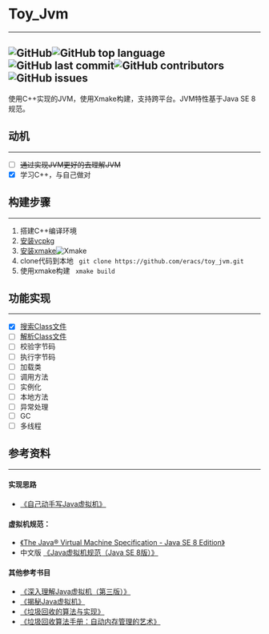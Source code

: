 # Toy_Jvm
----------
![GitHub](https://img.shields.io/github/license/eracs/toy_jvm)![GitHub top language](https://img.shields.io/github/languages/top/eracs/toy_jvm)![GitHub last commit](https://img.shields.io/github/last-commit/eracs/toy_jvm)![GitHub contributors](https://img.shields.io/github/contributors/eracs/toy_jvm)![GitHub issues](https://img.shields.io/github/issues-raw/eracs/toy_jvm)
-----------
使用C++实现的JVM，使用Xmake构建，支持跨平台。JVM特性基于Java SE 8规范。

## 动机


----------

- [ ] ~~通过实现JVM更好的去理解JVM~~
- [x] 学习C++，与自己做对                

## 构建步骤

----------

 1.  搭建C++编译环境
 2.  [安装vcpkg](https://github.com/microsoft/vcpkg)
 3.  [安装xmake](https://xmake.io/#/zh-cn/guide/installation)![Xmake](https://img.shields.io/badge/xmake-%3E%3Dv2.5.6-orange)
 4.  clone代码到本地 
   ```  git clone https://github.com/eracs/toy_jvm.git ```
 4.  使用xmake构建
   ```  xmake build   ```

## 功能实现

----------

- [x] [搜索Class文件](https://github.com/eracs/toy_jvm/tree/master/src/classpath)
- [ ] [解析Class文件](https://github.com/eracs/toy_jvm/tree/master/src/classfile)
- [ ] 校验字节码 
- [ ] 执行字节码
- [ ] 加载类
- [ ] 调用方法
- [ ] 实例化
- [ ] 本地方法
- [ ] 异常处理
- [ ] GC
- [ ] 多线程
## 参考资料
--------
#### 实现思路
- [《自己动手写Java虚拟机》](https://book.douban.com/subject/26802084/)
#### 虚拟机规范：
- [《The Java® Virtual Machine Specification - Java SE 8 Edition》](https://docs.oracle.com/javase/specs/jvms/se8/html/) 
- 中文版 [《Java虚拟机规范（Java SE 8版）》](https://book.douban.com/subject/26418340/) 
#### 其他参考书目
- [《深入理解Java虚拟机（第三版）》](https://book.douban.com/subject/34907497/)
- [《揭秘Java虚拟机》](https://book.douban.com/subject/27086821/)
- [《垃圾回收的算法与实现》](https://book.douban.com/subject/26821357/)
- [《垃圾回收算法手册：自动内存管理的艺术》](https://book.douban.com/subject/26740958/)


